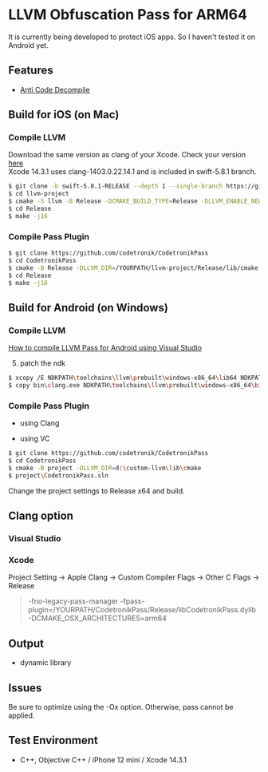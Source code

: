 # LLVM Obfuscation Pass for ARM64

It is currently being developed to protect iOS apps. So I haven't tested it on Android yet.

## Features

- [Anti Code Decompile](https://github.com/codetronik/CodetronikPass/blob/main/doc/AntiFunctionDecompile.md)

## Build for iOS  (on Mac)

### Compile LLVM
Download the same version as clang of your Xcode. Check your version [here](https://en.wikipedia.org/wiki/Xcode)<br>
Xcode 14.3.1 uses clang-1403.0.22.14.1 and is included in swift-5.8.1 branch.

```sh
$ git clone -b swift-5.8.1-RELEASE --depth 1 --single-branch https://github.com/llvm/llvm-project.git
$ cd llvm-project
$ cmake -S llvm -B Release -DCMAKE_BUILD_TYPE=Release -DLLVM_ENABLE_NEW_PASS_MANAGER=ON -DLLVM_ENABLE_PROJECTS="clang" 
$ cd Release
$ make -j16
```

### Compile Pass Plugin
```sh
$ git clone https://github.com/codetronik/CodetronikPass
$ cd CodetronikPass
$ cmake -B Release -DLLVM_DIR=/YOURPATH/llvm-project/Release/lib/cmake -DCMAKE_OSX_ARCHITECTURES=arm64
$ cd Release
$ make -j16
```

## Build for Android (on Windows)

### Compile LLVM
[How to compile LLVM Pass for Android using Visual Studio](https://github.com/codetronik/CodetronikPass/blob/main/doc/CompileLLVM.md)

5. patch the ndk
```sh
$ xcopy /E NDKPATH\toolchains\llvm\prebuilt\windows-x86_64\lib64 NDKPATH\toolchains\llvm\prebuilt\windows-x86_64\lib
$ copy bin\clang.exe NDKPATH\toolchains\llvm\prebuilt\windows-x86_64\bin
```

### Compile Pass Plugin
- using Clang

- using VC
```sh
$ git clone https://github.com/codetronik/CodetronikPass
$ cd CodetronikPass
$ cmake -B project -DLLVM_DIR=d:\custom-llvm\lib\cmake
$ project\CodetronikPass.sln
```
Change the project settings to Release x64 and build.

## Clang option

### Visual Studio

### Xcode
Project Setting -> Apple Clang -> Custom Compiler Flags -> Other C Flags -> Release  
> -fno-legacy-pass-manager -fpass-plugin=/YOURPATH/CodetronikPass/Release/libCodetronikPass.dylib -DCMAKE_OSX_ARCHITECTURES=arm64

## Output
- dynamic library

## Issues
Be sure to optimize using the -Ox option. Otherwise, pass cannot be applied.

## Test Environment
- C++, Objective C++ / iPhone 12 mini / Xcode 14.3.1
